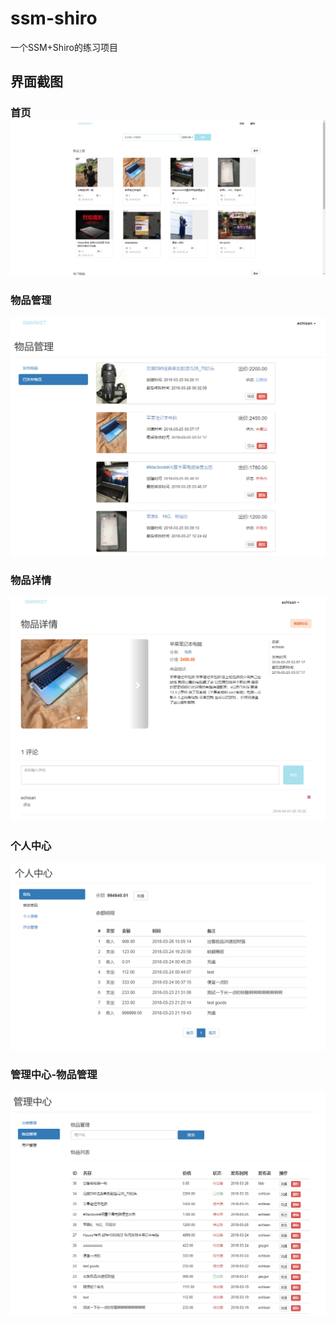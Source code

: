 # ssm-shiro
一个SSM+Shiro的练习项目

## 界面截图

### 首页![首页](https://github.com/echisan/ssm-shiro/blob/master/screenshot/1.png)
### 物品管理
![物品管理](https://github.com/echisan/ssm-shiro/blob/master/screenshot/2.png)
### 物品详情
![物品详情](https://github.com/echisan/ssm-shiro/blob/master/screenshot/3.png)
### 个人中心
![个人中心](https://github.com/echisan/ssm-shiro/blob/master/screenshot/4.png)
### 管理中心-物品管理
![管理中心-物品管理](https://github.com/echisan/ssm-shiro/blob/master/screenshot/5.png)
